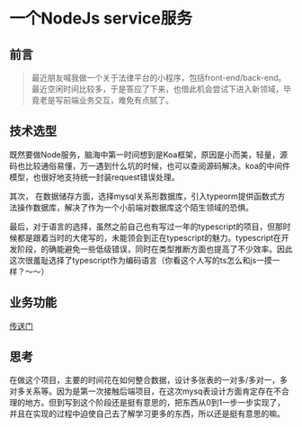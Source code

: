# 一个NodeJs service服务

## 前言

> 最近朋友喊我做一个关于法律平台的小程序，包括front-end/back-end。最近空闲时间比较多，于是答应了下来，也借此机会尝试下进入新领域，毕竟老是写前端业务交互，难免有点腻了。

## 技术选型

既然要做Node服务，脑海中第一时间想到是Koa框架，原因是小而美，轻量，源码也比较通俗易懂，万一遇到什么坑的时候，也可以查阅源码解决。koa的中间件模型，也很好地支持统一封装request错误处理。

其次， 在数据储存方面，选择mysql关系形数据库，引入typeorm提供函数式方法操作数据库，解决了作为一个小前端对数据库这个陌生领域的恐惧。

最后，对于语言的选择，虽然之前自己也有写过一年的typescript的项目，但那时候都是跟着当时的大佬写的，未能领会到正在typescript的魅力。typescript在开发阶段，的确能避免一些低级错误，同时在类型推断方面也提高了不少效率。因此这次很羞耻选择了typescript作为编码语言（你看这个人写的ts怎么和js一摸一样？～～）

## 业务功能

[传送门](./feature.md)


## 思考

在做这个项目，主要的时间花在如何整合数据，设计多张表的一对多/多对一，多对多关系等。因为是第一次接触后端项目，在这次mysq表设计方面肯定存在不合理的地方。但到写到这个阶段还是挺有意思的，把东西从0到1一步一步实现了，并且在实现的过程中迫使自己去了解学习更多的东西，所以还是挺有意思的嘛。


